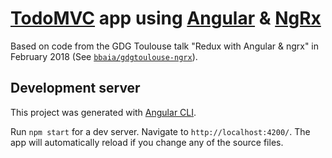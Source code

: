 # [TodoMVC](http://todomvc.com/) app using [Angular](https://angular.io/) & [NgRx](https://ngrx.io/)

Based on code from the GDG Toulouse talk "Redux with Angular & ngrx" in February 2018 (See [`bbaia/gdgtoulouse-ngrx`](https://github.com/bbaia/gdgtoulouse-ngrx)).

## Development server

This project was generated with [Angular CLI](https://github.com/angular/angular-cli).

Run `npm start` for a dev server. Navigate to `http://localhost:4200/`. The app will automatically reload if you change any of the source files.
